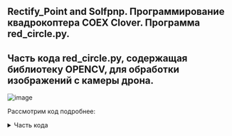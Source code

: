 Rectify_Point and Solfpnp. Программирование квадрокоптера COEX Clover. Программа red_circle.py.
-

Часть кода red_circle.py, содержащая библиотеку OPENCV, для обработки изображений с камеры дрона.
-

![image](https://github.com/CentaurWitch/Flying-Robotics-I-National-Technic-Olympiad/assets/149146826/40d828eb-b8d7-4414-b67d-30c668bac5fa)

Рассмотрим код подробнее:
<details>
      <summary>Часть кода</summary>

      ```
      img_hsv = cv2.cvtColor(img, cv2.COLOR_BGR2HSV)
      ```
    </details>
